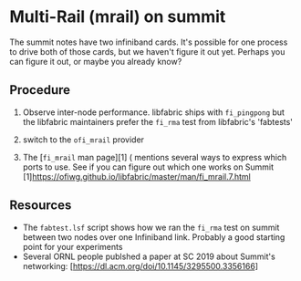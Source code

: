 # Multi-Rail (mrail) on summit

The summit notes have two infiniband cards.  It's possible for one process to drive both of those cards, but we haven't figure it out yet.  Perhaps you can figure it out, or maybe you already know?

## Procedure

1. Observe inter-node performance.  libfabric ships with `fi_pingpong` but the libfabric maintainers prefer the `fi_rma` test from libfabric's 'fabtests'

2. switch to the `ofi_mrail` provider

3. The [`fi_mrail` man page][1] ( mentions several ways to express which ports to use.  See if you can figure out which one works on Summit
[1]https://ofiwg.github.io/libfabric/master/man/fi_mrail.7.html


## Resources

- The `fabtest.lsf` script shows how we ran the `fi_rma` test on summit between two nodes over one Infiniband link.  Probably a good starting point for your experiments
- Several ORNL people publshed a paper at SC 2019 about Summit's networking:  [https://dl.acm.org/doi/10.1145/3295500.3356166]
